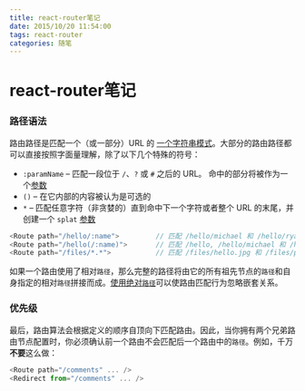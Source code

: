 ```yaml
---
title: react-router笔记
date: 2015/10/20 11:54:00
tags: react-router
categories: 随笔
---
```


# react-router笔记

### 路径语法
路由路径是匹配一个（或一部分）URL 的 [一个字符串模式](/docs/Glossary.md#routepattern)。大部分的路由路径都可以直接按照字面量理解，除了以下几个特殊的符号：

  - `:paramName` – 匹配一段位于 `/`、`?` 或 `#` 之后的 URL。 命中的部分将被作为一个[参数](/docs/Glossary.md#params) 
  - `()` – 在它内部的内容被认为是可选的
  - `*` – 匹配任意字符（非贪婪的）直到命中下一个字符或者整个 URL 的末尾，并创建一个 `splat` [参数](/docs/Glossary.md#params)

```js
<Route path="/hello/:name">         // 匹配 /hello/michael 和 /hello/ryan
<Route path="/hello(/:name)">       // 匹配 /hello, /hello/michael 和 /hello/ryan
<Route path="/files/*.*">           // 匹配 /files/hello.jpg 和 /files/path/to/hello.jpg
```

如果一个路由使用了相对`路径`，那么完整的路径将由它的所有祖先节点的`路径`和自身指定的相对`路径`拼接而成。[使用绝对`路径`](RouteConfiguration.md#decoupling-the-ui-from-the-url)可以使路由匹配行为忽略嵌套关系。

### 优先级
最后，路由算法会根据定义的顺序自顶向下匹配路由。因此，当你拥有两个兄弟路由节点配置时，你必须确认前一个路由不会匹配后一个路由中的`路径`。例如，千万**不要**这么做：

```js
<Route path="/comments" ... />
<Redirect from="/comments" ... />
```



